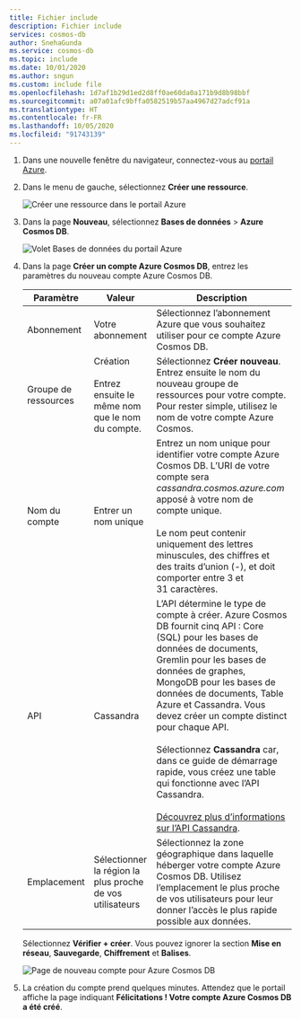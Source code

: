 ```yaml
---
title: Fichier include
description: Fichier include
services: cosmos-db
author: SnehaGunda
ms.service: cosmos-db
ms.topic: include
ms.date: 10/01/2020
ms.author: sngun
ms.custom: include file
ms.openlocfilehash: 1d7af1b29d1ed2d8ff0ae60da0a171b9d8b98bbf
ms.sourcegitcommit: a07a01afc9bffa0582519b57aa4967d27adcf91a
ms.translationtype: HT
ms.contentlocale: fr-FR
ms.lasthandoff: 10/05/2020
ms.locfileid: "91743139"
---
```

1. Dans une nouvelle fenêtre du navigateur, connectez-vous au [portail Azure](https://portal.azure.com/).

2. Dans le menu de gauche, sélectionnez **Créer une ressource**.
   
   ![Créer une ressource dans le portail Azure](./media/cosmos-db-create-dbaccount-cassandra/create-nosql-db-databases-json-tutorial-0.png)
   
3. Dans la page **Nouveau**, sélectionnez **Bases de données** > **Azure Cosmos DB**.
   
   ![Volet Bases de données du portail Azure](./media/cosmos-db-create-dbaccount-cassandra/create-nosql-db-databases-json-tutorial-1.png)
   
3. Dans la page **Créer un compte Azure Cosmos DB**, entrez les paramètres du nouveau compte Azure Cosmos DB. 
 
    Paramètre|Valeur|Description
    ---|---|---
    Abonnement|Votre abonnement|Sélectionnez l’abonnement Azure que vous souhaitez utiliser pour ce compte Azure Cosmos DB. 
    Groupe de ressources|Création<br><br>Entrez ensuite le même nom que le nom du compte.|Sélectionnez **Créer nouveau**. Entrez ensuite le nom du nouveau groupe de ressources pour votre compte. Pour rester simple, utilisez le nom de votre compte Azure Cosmos. 
    Nom du compte|Entrer un nom unique|Entrez un nom unique pour identifier votre compte Azure Cosmos DB. L’URI de votre compte sera *cassandra.cosmos.azure.com* apposé à votre nom de compte unique.<br><br>Le nom peut contenir uniquement des lettres minuscules, des chiffres et des traits d’union (-), et doit comporter entre 3 et 31 caractères.
    API|Cassandra|L’API détermine le type de compte à créer. Azure Cosmos DB fournit cinq API : Core (SQL) pour les bases de données de documents, Gremlin pour les bases de données de graphes, MongoDB pour les bases de données de documents, Table Azure et Cassandra. Vous devez créer un compte distinct pour chaque API. <br><br>Sélectionnez **Cassandra** car, dans ce guide de démarrage rapide, vous créez une table qui fonctionne avec l’API Cassandra. <br><br>[Découvrez plus d’informations sur l’API Cassandra](../articles/cosmos-db/cassandra-introduction.md).|
    Emplacement|Sélectionner la région la plus proche de vos utilisateurs|Sélectionnez la zone géographique dans laquelle héberger votre compte Azure Cosmos DB. Utilisez l’emplacement le plus proche de vos utilisateurs pour leur donner l’accès le plus rapide possible aux données.

    Sélectionnez **Vérifier + créer**. Vous pouvez ignorer la section **Mise en réseau**, **Sauvegarde**, **Chiffrement** et **Balises**. 

    ![Page de nouveau compte pour Azure Cosmos DB](./media/cosmos-db-create-dbaccount-cassandra/azure-cosmos-db-create-new-account.png)

4. La création du compte prend quelques minutes. Attendez que le portail affiche la page indiquant **Félicitations ! Votre compte Azure Cosmos DB a été créé**.

